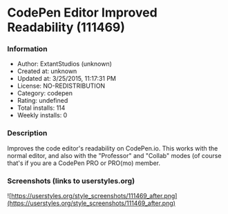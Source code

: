 # CodePen Editor Improved Readability (111469)

### Information
- Author: ExtantStudios (unknown)
- Created at: unknown
- Updated at: 3/25/2015, 11:17:31 PM
- License: NO-REDISTRIBUTION
- Category: codepen
- Rating: undefined
- Total installs: 114
- Weekly installs: 0


### Description
Improves the code editor's readability on CodePen.io. This works with the normal editor, and also with the "Professor" and "Collab" modes (of course that's if you are a CodePen PRO or PRO(mo) member.


### Screenshots (links to userstyles.org)
![https://userstyles.org/style_screenshots/111469_after.png](https://userstyles.org/style_screenshots/111469_after.png)


